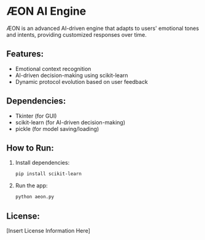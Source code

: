 # ÆON AI Engine

ÆON is an advanced AI-driven engine that adapts to users' emotional tones and intents, providing customized responses over time.

## Features:
- Emotional context recognition
- AI-driven decision-making using scikit-learn
- Dynamic protocol evolution based on user feedback

## Dependencies:
- Tkinter (for GUI)
- scikit-learn (for AI-driven decision-making)
- pickle (for model saving/loading)

## How to Run:
1. Install dependencies:
    ```bash
    pip install scikit-learn
    ```
2. Run the app:
    ```bash
    python aeon.py
    ```

## License:
[Insert License Information Here]
